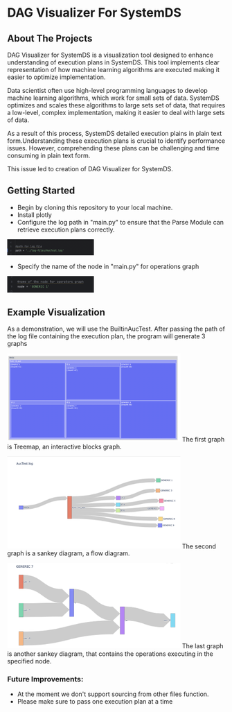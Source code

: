 # DAG Visualizer For SystemDS

## About The Projects

DAG Visualizer for SystemDS  is a visualization tool designed to enhance understanding of execution plans  in SystemDS. This tool implements clear  representation of how machine learning algorithms are executed  making it easier  to optimize implementation.

Data scientist often use high-level programming languages to develop machine learning algorithms, which work for small sets of data. SystemDS optimizes and scales these algorithms to large sets set of data, that requires a low-level, complex implementation, making it easier to deal with large sets of data.

As a result of this process, SystemDS detailed execution plains in plain text form.Understanding these execution plans is crucial to identify performance issues. However, comprehending these plans can be challenging and time consuming in plain text form.

This issue led to creation of DAG Visualizer for SystemDS.

## Getting Started
<ul>
  <li>Begin by cloning this repository to your local machine.</li>
  <li>Install plotly </li>
  <li>Configure the log path in "main.py" to ensure that the Parse Module can retrieve execution plans correctly.</li>
</ul>

<img src="img/path.png" width="200"/>
<ul>
  <li>Specify the name of the node in "main.py" for operations graph
</ul>

<img src="img/node.png" width="200"/>

## Example Visualization
As a demonstration, we will use the  BuiltinAucTest. After passing the path of the log file containing the execution plan, the program will generate 3 graphs 


<img src="./img/tree.png" width="400"> The first graph is Treemap, an interactive blocks graph. 

<img src="./img/sankey.png" width="400"> The second graph is a sankey diagram, a flow diagram.

<img src="./img/operations.png" width="400"> The last graph is another sankey diagram, that contains the operations executing in the specified node.


### Future Improvements:

- At the moment we don't support sourcing from other files function.
- Please make sure to pass one execution plan at a time 

